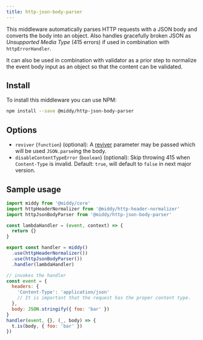 ```yaml
---
title: http-json-body-parser
---
```


This middleware automatically parses HTTP requests with a JSON body and converts the body into an
object. Also handles gracefully broken JSON as _Unsupported Media Type_ (415 errors)
if used in combination with `httpErrorHandler`.

It can also be used in combination with validator as a prior step to normalize the
event body input as an object so that the content can be validated.

## Install

To install this middleware you can use NPM:

```bash npm2yarn
npm install --save @middy/http-json-body-parser
```

## Options

- `reviver` (`function`) (optional): A [reviver](https://developer.mozilla.org/en-US/docs/Web/JavaScript/Reference/Global_Objects/JSON/parse#Parameters) parameter may be passed which will be used `JSON.parse`ing the body.
- `disableContentTypeError` (`boolean`) (optional): Skip throwing 415 when `Content-Type` is invalid. Default: `true`, will default to `false` in next major version.

## Sample usage

```javascript
import middy from '@middy/core'
import httpHeaderNormalizer from '@middy/http-header-normalizer'
import httpJsonBodyParser from '@middy/http-json-body-parser'

const lambdaHandler = (event, context) => {
  return {}
}

export const handler = middy()
  .use(httpHeaderNormalizer())
  .use(httpJsonBodyParser())
  .handler(lambdaHandler)

// invokes the handler
const event = {
  headers: {
    'Content-Type': 'application/json'
    // It is important that the request has the proper content type.
  },
  body: JSON.stringify({ foo: 'bar' })
}
handler(event, {}, (_, body) => {
  t.is(body, { foo: 'bar' })
})
```
